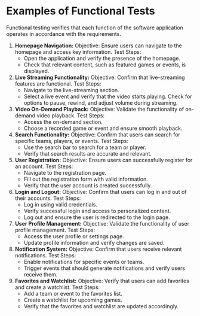# Examples of Functional Tests

Functional testing verifies that each function of the software application operates in accordance with the requirements.

1. <b>Homepage Navigation:</b>
   Objective: Ensure users can navigate to the homepage and access key information.
   Test Steps:
   - Open the application and verify the presence of the homepage.
   - Check that relevant content, such as featured games or events, is displayed.
2. <b>Live Streaming Functionality:</b>
   Objective: Confirm that live-streaming features are functional.
   Test Steps:
   - Navigate to the live-streaming section.
   - Select a live event and verify that the video starts playing.
     Check for options to pause, rewind, and adjust volume during streaming.
3. <b>Video On-Demand Playback:</b>
   Objective: Validate the functionality of on-demand video playback.
   Test Steps:
   - Access the on-demand section.
   - Choose a recorded game or event and ensure smooth playback.
4. <b>Search Functionality:</b>
   Objective: Confirm that users can search for specific teams, players, or events.
   Test Steps:
   - Use the search bar to search for a team or player.
   - Verify that search results are accurate and relevant.
5. <b>User Registration:</b>
   Objective: Ensure users can successfully register for an account.
   Test Steps:
   - Navigate to the registration page.
   - Fill out the registration form with valid information.
   - Verify that the user account is created successfully.
6. <b>Login and Logout:</b>
   Objective: Confirm that users can log in and out of their accounts.
   Test Steps:
   - Log in using valid credentials.
   - Verify successful login and access to personalized content.
   - Log out and ensure the user is redirected to the login page.
7. <b>User Profile Management:</b>
   Objective: Validate the functionality of user profile management.
   Test Steps:
   - Access the user profile or settings page.
   - Update profile information and verify changes are saved.
8. <b>Notification System:</b>
   Objective: Confirm that users receive relevant notifications.
   Test Steps:
   - Enable notifications for specific events or teams.
   - Trigger events that should generate notifications and verify users receive them.
9. <b>Favorites and Watchlist:</b>
   Objective: Verify that users can add favorites and create a watchlist.
   Test Steps:
   - Add a team or event to the favorites list.
   - Create a watchlist for upcoming games.
   - Verify that the favorites and watchlist are updated accordingly.


